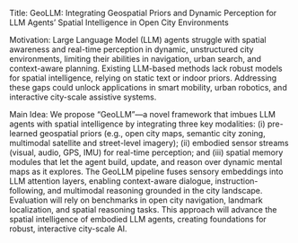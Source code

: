 Title: GeoLLM: Integrating Geospatial Priors and Dynamic Perception for LLM Agents’ Spatial Intelligence in Open City Environments

Motivation: Large Language Model (LLM) agents struggle with spatial awareness and real-time perception in dynamic, unstructured city environments, limiting their abilities in navigation, urban search, and context-aware planning. Existing LLM-based methods lack robust models for spatial intelligence, relying on static text or indoor priors. Addressing these gaps could unlock applications in smart mobility, urban robotics, and interactive city-scale assistive systems.

Main Idea: We propose “GeoLLM”—a novel framework that imbues LLM agents with spatial intelligence by integrating three key modalities: (i) pre-learned geospatial priors (e.g., open city maps, semantic city zoning, multimodal satellite and street-level imagery); (ii) embodied sensor streams (visual, audio, GPS, IMU) for real-time perception; and (iii) spatial memory modules that let the agent build, update, and reason over dynamic mental maps as it explores. The GeoLLM pipeline fuses sensory embeddings into LLM attention layers, enabling context-aware dialogue, instruction-following, and multimodal reasoning grounded in the city landscape. Evaluation will rely on benchmarks in open city navigation, landmark localization, and spatial reasoning tasks. This approach will advance the spatial intelligence of embodied LLM agents, creating foundations for robust, interactive city-scale AI.